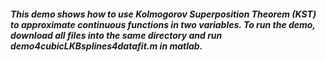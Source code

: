 ##### This demo shows how to use Kolmogorov Superposition Theorem (KST) to approximate continuous functions in two variables. To run the demo, download all files into the same directory and run demo4cubicLKBsplines4datafit.m in matlab. 
